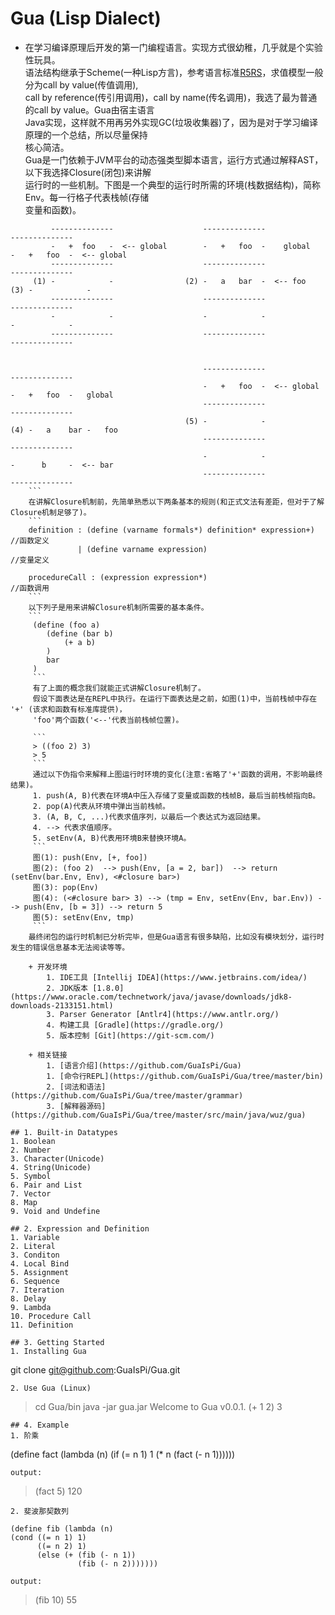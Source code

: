 # Gua (Lisp Dialect)

 + 在学习编译原理后开发的第一门编程语言。实现方式很幼稚，几乎就是个实验性玩具。  
      语法结构继承于Scheme(一种Lisp方言)，参考语言标准[R5RS](https://schemers.org/Documents/Standards/R5RS/HTML/)，求值模型一般分为call by value(传值调用),   
      call by reference(传引用调用)，call by name(传名调用)，我选了最为普通的call by value。Gua由宿主语言  
      Java实现，这样就不用再另外实现GC(垃圾收集器)了，因为是对于学习编译原理的一个总结，所以尽量保持  
      核心简洁。  
      Gua是一门依赖于JVM平台的动态强类型脚本语言，运行方式通过解释AST，以下我选择Closure(闭包)来讲解  
      运行时的一些机制。下图是一个典型的运行时所需的环境(栈数据结构)，简称Env。每一行格子代表栈帧(存储  
      变量和函数)。
```
         --------------                    --------------                     --------------
         -   +  foo   -  <-- global        -   +   foo  -    global           -   +   foo  -  <-- global
         --------------                    --------------                     --------------
     (1) -            -                (2) -   a   bar  -  <-- foo        (3) -            -
         --------------                    --------------                     --------------
         -            -                    -            -                     -            -
         --------------                    --------------                     --------------


                                           --------------                     --------------
                                           -   +   foo  -  <-- global         -   +   foo  -   global
                                           --------------                     --------------
                                       (5) -            -                 (4) -   a    bar -   foo
                                           --------------                     --------------
                                           -            -                     -      b     -  <-- bar
                                           --------------                     --------------
    ```
    在讲解Closure机制前，先简单熟悉以下两条基本的规则(和正式文法有差距，但对于了解Closure机制足够了)。  
    ```
    definition : (define (varname formals*) definition* expression+)   //函数定义
               | (define varname expression)                           //变量定义

    procedureCall : (expression expression*)                           //函数调用
    ```
    以下列子是用来讲解Closure机制所需要的基本条件。
    ```
     (define (foo a)
        (define (bar b) 
            (+ a b)
        )
        bar
     )
     ```
     有了上面的概念我们就能正式讲解Closure机制了。  
     假设下面表达是在REPL中执行。在运行下面表达是之前，如图(1)中，当前栈帧中存在 '+' (该求和函数有标准库提供)，  
     'foo'两个函数('<--'代表当前栈帧位置)。
    
     ```
     > ((foo 2) 3)
     > 5                              
     ```
     通过以下伪指令来解释上图运行时环境的变化(注意:省略了'+'函数的调用，不影响最终结果)。
     1. push(A, B)代表在环境A中压入存储了变量或函数的栈帧B，最后当前栈帧指向B。
     2. pop(A)代表从环境中弹出当前栈帧。
     3. (A, B, C, ...)代表求值序列，以最后一个表达式为返回结果。
     4. --> 代表求值顺序。
     5. setEnv(A, B)代表用环境B来替换环境A。
     ```
     图(1): push(Env, [+, foo])  
     图(2): (foo 2)  --> push(Env, [a = 2, bar])  --> return (setEnv(bar.Env, Env), <#closure bar>)   
     图(3): pop(Env)    
     图(4): (<#closure bar> 3) --> (tmp = Env, setEnv(Env, bar.Env)) --> push(Env, [b = 3]) --> return 5  
     图(5): setEnv(Env, tmp)
     ```
    最终闭包的运行时机制已分析完毕，但是Gua语言有很多缺陷，比如没有模块划分，运行时发生的错误信息基本无法阅读等等。

    + 开发环境
        1. IDE工具 [Intellij IDEA](https://www.jetbrains.com/idea/)
        2. JDK版本 [1.8.0](https://www.oracle.com/technetwork/java/javase/downloads/jdk8-downloads-2133151.html)
        3. Parser Generator [Antlr4](https://www.antlr.org/)
        4. 构建工具 [Gradle](https://gradle.org/)
        5. 版本控制 [Git](https://git-scm.com/)

    + 相关链接
        1. [语言介绍](https://github.com/GuaIsPi/Gua)
        1. [命令行REPL](https://github.com/GuaIsPi/Gua/tree/master/bin)
        2. [词法和语法](https://github.com/GuaIsPi/Gua/tree/master/grammar)
        3. [解释器源码](https://github.com/GuaIsPi/Gua/tree/master/src/main/java/wuz/gua)

## 1. Built-in Datatypes
1. Boolean
2. Number
3. Character(Unicode)
4. String(Unicode)
5. Symbol
6. Pair and List
7. Vector
8. Map
9. Void and Undefine

## 2. Expression and Definition
1. Variable
2. Literal
3. Conditon
4. Local Bind
5. Assignment
6. Sequence
7. Iteration
8. Delay
9. Lambda
10. Procedure Call
11. Definition

## 3. Getting Started
1. Installing Gua
```
  git clone git@github.com:GuaIsPi/Gua.git
```
2. Use Gua (Linux)
```
  > cd Gua/bin
  > java -jar gua.jar
  Welcome to Gua v0.0.1.
  > (+ 1 2)
  > 3
```
## 4. Example
1. 阶乘
  ```
  (define fact (lambda (n)
    (if (= n 1) 
        1
        (* n (fact (- n 1))))))
  ```
  output:
  ```
  > (fact 5)
  > 120
  ```
2. 斐波那契数列
  ```
    (define fib (lambda (n)
    (cond ((= n 1) 1)
          ((= n 2) 1)
          (else (+ (fib (- n 1)) 
                   (fib (- n 2)))))))
  ```
  output:
  ```
  > (fib 10)
  > 55
  ```
